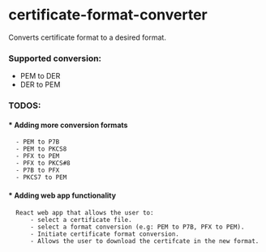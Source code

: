 # certificate-format-converter

Converts certificate format to a desired format.

### Supported conversion:

- PEM to DER
- DER to PEM

### TODOS:
  #### * Adding more conversion formats
      - PEM to P7B
      - PEM to PKCS8
      - PFX to PEM
      - PFX to PKCS#8
      - P7B to PFX
      - PKCS7 to PEM
  
  #### * Adding web app functionality
      React web app that allows the user to:
          - select a certificate file.
          - select a format conversion (e.g: PEM to P7B, PFX to PEM).
          - Initiate certificate format conversion.
          - Allows the user to download the certifcate in the new format.
